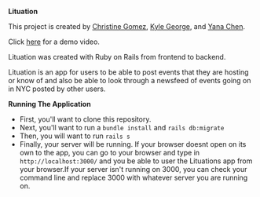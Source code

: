 **Lituation**

This project is created by [Christine Gomez](https://www.linkedin.com/in/christine-gomez/),
[Kyle George](https://github.com/kgeorge24), and [Yana Chen](github.com/YanaNirvana).

Click [here](https://youtu.be/C_GogFbJeCc) for a demo video.

Lituation was created with Ruby on Rails from frontend to backend.

Lituation is an app for users to be able to post events that they are hosting or know of and also be able to look through a newsfeed of events going on in NYC posted by other users.

**Running The Application**
- First, you'll want to clone this repository.
- Next, you'll want to run a  `bundle install` and  `rails db:migrate`
- Then, you will want to run `rails s` 
- Finally, your server will be running. If your browser doesnt open on its own to the app, you can go to your browser and type in `http://localhost:3000/` and you be able to user the Lituations app from your browser.If your server isn't running on 3000, you can check your command line and replace 3000 with whatever server you are running on.
